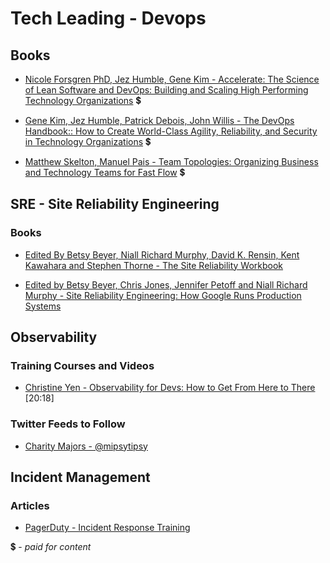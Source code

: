 # Tech Leading - Devops

## Books
- [Nicole Forsgren PhD, Jez Humble, Gene Kim - Accelerate: The Science of Lean Software and DevOps: Building and Scaling High Performing Technology Organizations](https://www.amazon.com/Accelerate-Software-Performing-Technology-Organizations/dp/1942788339) 💲

- [Gene Kim, Jez Humble, Patrick Debois, John Willis - The DevOps Handbook:: How to Create World-Class Agility, Reliability, and Security in Technology Organizations](https://www.amazon.com/DevOps-Handbook-World-Class-Reliability-Organizations/dp/1942788002) 💲

- [Matthew Skelton, Manuel Pais - Team Topologies: Organizing Business and Technology Teams for Fast Flow](https://www.amazon.com/Team-Topologies-Organizing-Business-Technology/dp/1942788819) 💲

## SRE - Site Reliability Engineering

### Books
- [Edited By Betsy Beyer, Niall Richard Murphy, David K. Rensin, Kent Kawahara and Stephen Thorne - The Site Reliability Workbook](https://landing.google.com/sre/workbook/toc/)

- [Edited by Betsy Beyer, Chris Jones, Jennifer Petoff and Niall Richard Murphy - Site Reliability Engineering: How Google Runs Production Systems](https://landing.google.com/sre/sre-book/toc/)

## Observability

### Training Courses and Videos

- [Christine Yen - Observability for Devs: How to Get From Here to There](https://www.youtube.com/watch?v=FvVzYopbgog) [20:18]

### Twitter Feeds to Follow
- [Charity Majors - @mipsytipsy](https://twitter.com/mipsytipsy)

## Incident Management

### Articles
- [PagerDuty - Incident Response Training](https://response.pagerduty.com/training/overview/)

💲 - *paid for content*